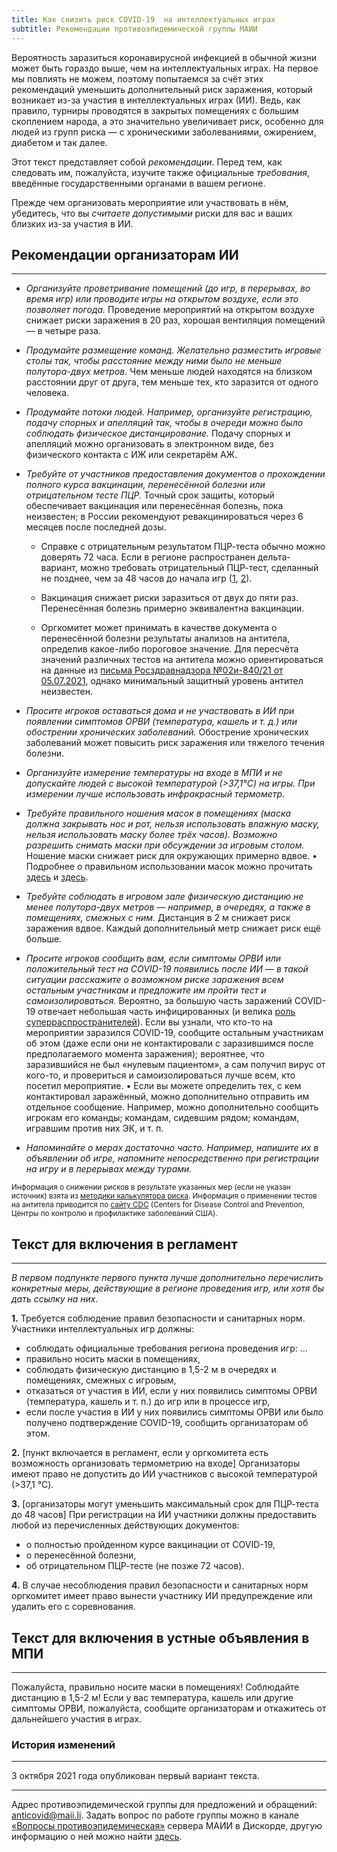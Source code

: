 ```yaml
---
title: Как снизить риск COVID-19  на интеллектуальных играх
subtitle: Рекомендации противоэпидемической группы МАИИ
---
```


Вероятность заразиться коронавирусной инфекцией в обычной жизни может быть гораздо выше, чем на интеллектуальных играх. На первое мы повлиять не можем, поэтому попытаемся за счёт этих рекомендаций уменьшить дополнительный риск заражения, который возникает из-за участия в интеллектуальных играх (ИИ). Ведь, как правило, турниры проводятся в закрытых помещениях с большим скоплением народа, а это значительно увеличивает риск, особенно для людей из групп риска — с хроническими заболеваниями, ожирением, диабетом и так далее.

Этот текст представляет собой *рекомендации*. Перед тем, как следовать им, пожалуйста, изучите также официальные *требования*, введённые государственными органами в вашем регионе.

Прежде чем организовать мероприятие или участвовать в нём, убедитесь, что вы *считаете допустимыми* риски для вас и ваших близких из-за участия в ИИ.

## Рекомендации организаторам ИИ

-----

- *Организуйте проветривание помещений (до игр, в перерывах, во время игр) или проводите игры на открытом воздухе, если это позволяет погода.* Проведение мероприятий на открытом воздухе снижает риски заражения в 20 раз, хорошая вентиляция помещений — в четыре раза.

- *Продумайте размещение команд. Желательно разместить игровые столы так, чтобы расстояние между ними было не меньше полутора-двух метров.* Чем меньше людей находятся на близком расстоянии друг от друга, тем меньше тех, кто заразится от одного человека.

- *Продумайте потоки людей. Например, организуйте регистрацию, подачу спорных и апелляций так, чтобы в очереди можно было соблюдать физическое дистанцирование.* Подачу спорных и апелляций можно организовать в электронном виде, без физического контакта с ИЖ или секретарём АЖ.

- *Требуйте от участников предоставления документов о прохождении полного курса вакцинации, перенесённой болезни или отрицательном тесте ПЦР.* Точный срок защиты, который обеспечивает вакцинация или перенесённая болезнь, пока неизвестен; в России рекомендуют ревакцинироваться через 6 месяцев после последней дозы.

    - Справке с отрицательным результатом ПЦР-теста обычно можно доверять 72 часа. Если в регионе распространен дельта-вариант, можно требовать отрицательный ПЦР-тест, сделанный не позднее, чем за 48 часов до начала игр ([1](https://www.nhs.uk/conditions/coronavirus-covid-19/covid-pass/), [2](https://medical.mit.edu/covid-19-updates/2021/07/are-things-different-delta)).

    - Вакцинация снижает риски заразиться от двух до пяти раз. Перенесённая болезнь примерно эквивалентна вакцинации.

    - Оргкомитет может принимать в качестве документа о перенесённой болезни результаты анализов на антитела, определив какое-либо пороговое значение. Для пересчёта значений различных тестов на антитела можно ориентироваться на данные из [письма Росздравнадзора №02и-840/21 от 05.07.2021](https://vrachirf.ru/storage/date202107/dc/90/4f/19/90/4b/b6/8a/45a2-eb0cce-ca7ab7.pdf), однако минимальный защитный уровень антител неизвестен.

- *Просите игроков оставаться дома и не участвовать в ИИ при появлении симптомов ОРВИ (температура, кашель и т. д.) или обострении хронических заболеваний.* Обострение хронических заболеваний может повысить риск заражения или тяжелого течения болезни.

- *Организуйте измерение температуры на входе в МПИ и не допускайте людей с высокой температурой (>37,1°C) на игры. При измерении лучше использовать инфракрасный термометр.*

- *Требуйте правильного ношения масок в помещениях (маска должна закрывать нос и рот, нельзя использовать влажную маску, нельзя использовать маску более трёх часов). Возможно разрешить снимать маски при обсуждении за игровым столом.* Ношение маски снижает риск для окружающих примерно вдвое. • Подробнее о правильном использовании масок можно прочитать [здесь](https://www.who.int/ru/emergencies/diseases/novel-coronavirus-2019/advice-for-public/when-and-how-to-use-masks) и [здесь](https://www.rospotrebnadzor.ru/about/info/news/news_details.php?ELEMENT_ID=15499).

- *Требуйте соблюдать в игровом зале физическую дистанцию не менее полутора-двух метров — например, в очередях, а также в помещениях, смежных с ним.* Дистанция в 2 м снижает риск заражения вдвое. Каждый дополнительный метр снижает риск ещё больше.

- *Просите игроков сообщить вам, если симптомы ОРВИ или положительный тест на COVID-19 появились после ИИ — в такой ситуации расскажите о возможном риске заражения всем остальным участникам и предложите им пройти тест и самоизолироваться.* Вероятно, за большую часть заражений COVID-19 отвечает небольшая часть инфицированных (и велика [роль суперраспространителей](https://www.ncbi.nlm.nih.gov/pmc/articles/PMC7610176/)). Если вы узнали, что кто-то на мероприятии заразился COVID-19, сообщите остальным участникам об этом (даже если они не контактировали с заразившимся после предполагаемого момента заражения); вероятнее, что заразившийся не был «нулевым пациентом», а сам получил вирус от кого-то, и провериться и самоизолироваться лучше всем, кто посетил мероприятие. • Если вы можете определить тех, с кем контактировал заражённый, можно дополнительно отправить им отдельное сообщение. Например, можно дополнительно сообщить игрокам его команды; командам, сидевшим рядом; командам, игравшим против них ЭК, и т. п.

- *Напоминайте о мерах достаточно часто. Например, напишите их в объявлении об игре, напомните непосредственно при регистрации на игру и в перерывах между турами.*

<small>Информация о снижении рисков в результате указанных мер (если не указан источник) взята из [методики калькулятора риска](https://www.microcovid.org/paper/all). Информация о применении тестов на антитела приводится по [сайту CDC](https://www.cdc.gov/coronavirus/2019-ncov/lab/resources/antibody-tests-guidelines.html) (Centers for Disease Control and Prevention, Центры по контролю и профилактике заболеваний США).</small> 

## Текст для включения в регламент

------

*В первом подпункте первого пункта лучше дополнительно перечислить конкретные меры, действующие в регионе проведения игр, или хотя бы дать ссылку на них.*

**1.** Требуется соблюдение правил безопасности и санитарных норм. Участники интеллектуальных игр должны:
- соблюдать официальные требования региона проведения игр:
…
- правильно носить маски в помещениях,
- соблюдать физическую дистанцию в 1,5-2 м в очередях и помещениях, смежных с игровым,
- отказаться от участия в ИИ, если у них появились симптомы ОРВИ (температура, кашель и т. п.) до игр или в процессе игр,
- если после участия в ИИ у них появились симптомы ОРВИ или было получено подтверждение COVID-19, сообщить организаторам об этом.

**2.** [пункт включается в регламент, если у оргкомитета есть возможность организовать термометрию на входе] Организаторы имеют право не допустить до ИИ участников с высокой температурой (>37,1 °C).

**3.** [организаторы могут уменьшить максимальный срок для ПЦР-теста до 48 часов] При регистрации на ИИ участники должны предоставить любой из перечисленных действующих документов:
- о полностью пройденном курсе вакцинации от COVID-19, 
- о перенесённой болезни, 
- об отрицательном ПЦР-тесте (не позже 72 часов).

**4.** В случае несоблюдения правил безопасности и санитарных норм оргкомитет имеет право вынести участнику ИИ предупреждение или удалить его с соревнования.

## Текст для включения в устные объявления в МПИ

-----

Пожалуйста, правильно носите маски в помещениях! Соблюдайте дистанцию в 1,5-2 м! Если у вас температура, кашель или другие симптомы ОРВИ, пожалуйста, сообщите организаторам и откажитесь от дальнейшего участия в играх.

### История изменений

------

3 октября 2021 года опубликован первый вариант текста.

----

Адрес противоэпидемической группы для предложений и обращений: anticovid@maii.li. Задать вопрос по работе группы можно в канале [«Вопросы противоэпидемическая»](https://discord.gg/3Ck8jQAdEV) сервера МАИИ в Дискорде, другую информацию о ней можно найти [здесь](https://www.maii.li/p/who#anticovid).
